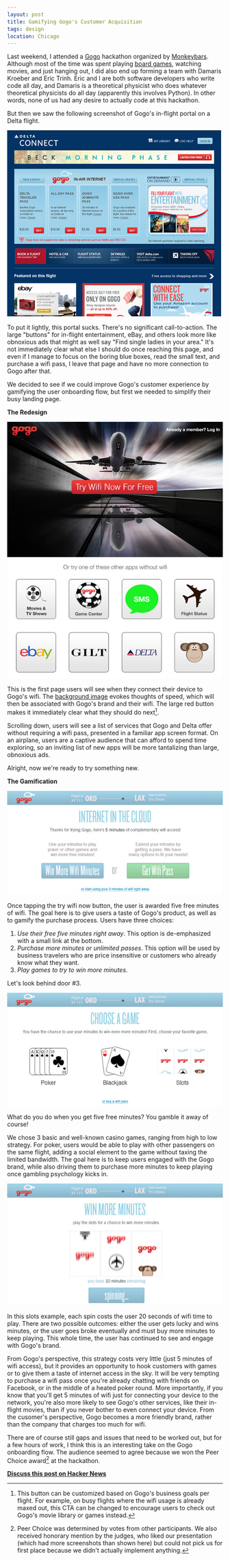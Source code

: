 ```yaml
---
layout: post
title: Gamifying Gogo's Customer Acquisition
tags: design
location: Chicago
---
```


Last weekend, I attended a [Gogo](http://gogoair.com) hackathon organized by [Monkeybars](http://monkeybars.cc). Although most of the time was spent playing [board games](http://www.amazon.com/Hasbro-JUN118204-Risk-Legacy/dp/B005J146MI), watching movies, and just hanging out, I did also end up forming a team with Damaris Kroeber and Eric Trinh. Eric and I are both software developers who write code all day, and Damaris is a theoretical physicist who does whatever theoretical physicists do all day (apparently this involves Python). In other words, none of us had any desire to actually code at this hackathon.

But then we saw the following screenshot of Gogo's in-flight portal on a Delta flight.

[![Delta In-flight Portal](/post_files/gogo/delta_thumb.jpg)](/post_files/gogo/delta.jpg)

To put it lightly, this portal sucks. There's no significant call-to-action. The large "buttons" for in-flight entertainment, eBay, and others look more like obnoxious ads that might as well say "Find single ladies in your area." It's not immediately clear what else I should do once reaching this page, and even if I manage to focus on the boring blue boxes, read the small text, and purchase a wifi pass, I leave that page and have no more connection to Gogo after that.

We decided to see if we could improve Gogo's customer experience by gamifying the user onboarding flow, but first we needed to simplify their busy landing page.

**The Redesign**

[![Landing Page](/post_files/gogo/landing_thumb.jpg)](/post_files/gogo/landing.jpg)

This is the first page users will see when they connect their device to Gogo's wifi. The [background image](http://500px.com/photo/42745396) evokes thoughts of speed, which will then be associated with Gogo's brand and their wifi. The large red button makes it immediately clear what they should do next[^1].

Scrolling down, users will see a list of services that Gogo and Delta offer without requiring a wifi pass, presented in a familiar app screen format. On an airplane, users are a captive audience that can afford to spend time exploring, so an inviting list of new apps will be more tantalizing than large, obnoxious ads.

Alright, now we're ready to try something new.

**The Gamification**

[![Free Wifi](/post_files/gogo/wifi_thumb.jpg)](/post_files/gogo/wifi.jpg)

Once tapping the try wifi now button, the user is awarded five free minutes of wifi. The goal here is to give users a taste of Gogo's product, as well as to gamify the purchase process. Users have three choices:

1. *Use their free five minutes right away*. This option is de-emphasized with a small link at the bottom.
2. *Purchase more minutes or unlimited passes*. This option will be used by business travelers who are price insensitive or customers who already know what they want.
3. *Play games to try to win more minutes*.

Let's look behind door #3.

[![Choose a Game](/post_files/gogo/games_thumb.jpg)](/post_files/gogo/games.jpg)

What do you do when you get five free minutes? You gamble it away of course!

We chose 3 basic and well-known casino games, ranging from high to low strategy. For poker, users would be able to play with other passengers on the same flight, adding a social element to the game without taxing the limited bandwidth. The goal here is to keep users engaged with the Gogo brand, while also driving them to purchase more minutes to keep playing once gambling psychology kicks in.

[![Playing Slots](/post_files/gogo/slots_thumb.jpg)](/post_files/gogo/slots.jpg)

In this slots example, each spin costs the user 20 seconds of wifi time to play. There are two possible outcomes: either the user gets lucky and wins minutes, or the user goes broke eventually and must buy more minutes to keep playing. This whole time, the user has continued to see and engage with Gogo's brand.

From Gogo's perspective, this strategy costs very little (just 5 minutes of wifi access), but it provides an opportunity to hook customers with games or to give them a taste of internet access in the sky. It will be very tempting to purchase a wifi pass once you're already chatting with friends on Facebook, or in the middle of a heated poker round. More importantly, if you know that you'll get 5 minutes of wifi just for connecting your device to the network, you're also more likely to see Gogo's other services, like their in-flight movies, than if you never bother to even connect your device. From the cusomer's perspective, Gogo becomes a more friendly brand, rather than the company that charges too much for wifi.

There are of course still gaps and issues that need to be worked out, but for a few hours of work, I think this is an interesting take on the Gogo onboarding flow. The audience seemed to agree because we won the Peer Choice award[^2] at the hackathon.

[**Discuss this post on Hacker News**](http://news.ycombinator.com/submitlink?u=http%3A%2F%2Fblog.metamorphium.com%2F2014%2F03%2F01%2Fgamifying-gogo%2F&t=Gamifying%20Gogo's%20Customer%20Acquisition)

[^1]: This button can be customized based on Gogo's business goals per flight. For example, on busy flights where the wifi usage is already maxed out, this CTA can be changed to encourage users to check out Gogo's movie library or games instead.
[^2]: Peer Choice was determined by votes from other participants. We also received honorary mention by the judges, who liked our presentation (which had more screenshots than shown here) but could not pick us for first place because we didn't actually implement anything.